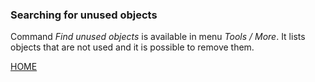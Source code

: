 ### Searching for unused objects

Command _Find unused objects_ is available in menu _Tools / More_. It
lists objects that are not used and it is possible to remove them.

[HOME](1index.md)

